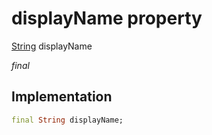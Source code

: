 


# displayName property






[String](https://api.dart.dev/stable/2.12.3/dart-core/String-class.html) displayName
  
_final_






## Implementation

```dart
final String displayName;


```







